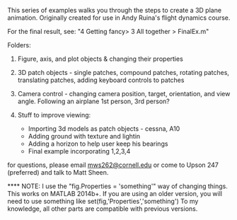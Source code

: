 This series of examples walks you through the steps to create a 3D plane animation. Originally created for use in Andy Ruina's flight dynamics course.

For the final result, see: "4 Getting fancy> 3 All together > FinalEx.m"

Folders:
1. Figure, axis, and plot objects & changing their properties

2. 3D patch objects - single patches, compound patches, rotating patches, translating patches, adding keyboard controls to patches

3. Camera control - changing camera position, target, orientation, and view angle. Following an airplane 1st person, 3rd person?

4. Stuff to improve viewing:
	- Importing 3d models as patch objects - cessna, A10
	- Adding ground with texture and lightin
	- Adding a horizon to help user keep his bearings
	- Final example incorporating 1,2,3,4

for questions, please email mws262@cornell.edu or come to Upson 247 (preferred) and talk to Matt Sheen.


**** NOTE: I use the "fig.Properties = 'something'" way of changing things. This works on MATLAB 2014b+. If you are using an older version, you will need to use something like set(fig,'Properties','something')
To my knowledge, all other parts are compatible with previous versions.